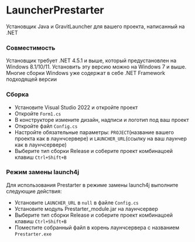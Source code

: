 # LauncherPrestarter
Установщик Java и GravitLauncher для вашего проекта, написанный на .NET
### Совместимость
Установщик требует .NET 4.5.1 и выше, который предустановлен на Windows 8.1/10/11. Установить эту версию можно на Windows 7 и выше. Многие сборки Windows уже содержат в себе .NET Framework подходящей версии
### Сборка
- Установите Visual Studio 2022 и откройте проект
- Откройте `Form1.cs`
- В конструкторе измените дизайн, надписи и логотип под ваш проект
- Откройте файл `Config.cs`
- Настройте обязательные параметры: `PROJECT`(название вашего проекта как в лаунчсервере) и `LAUNCHER_URL`(ссылку на ваш лаунчер как в лаунчсервере)  
- Выберите тип сборки Release  и соберите проект комбинацоей клавиш `Ctrl+Shift+B`
### Режим замены launch4j
Для использования Prestarter в режиме замены launch4j выполните следующие действия:
- Установите `LAUNCHER_URL` в `null` в файле `Config.cs`
- Установите модуль Prestarter_module.jar на лаунчсервер
- Выберите тип сборки Release  и соберите проект комбинацоей клавиш `Ctrl+Shift+B`
- Поместите собранный файл в корень лаунчсервера с названием `Prestarter.exe`